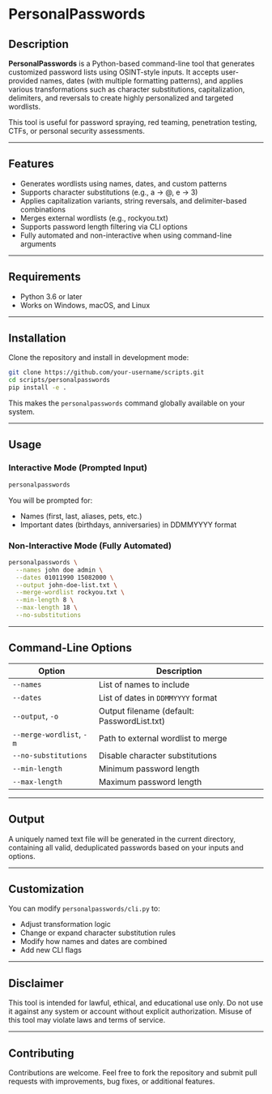 # PersonalPasswords

## Description

**PersonalPasswords** is a Python-based command-line tool that generates customized password lists using OSINT-style inputs. It accepts user-provided names, dates (with multiple formatting patterns), and applies various transformations such as character substitutions, capitalization, delimiters, and reversals to create highly personalized and targeted wordlists.

This tool is useful for password spraying, red teaming, penetration testing, CTFs, or personal security assessments.

---

## Features

- Generates wordlists using names, dates, and custom patterns
- Supports character substitutions (e.g., a → @, e → 3)
- Applies capitalization variants, string reversals, and delimiter-based combinations
- Merges external wordlists (e.g., rockyou.txt)
- Supports password length filtering via CLI options
- Fully automated and non-interactive when using command-line arguments

---

## Requirements

- Python 3.6 or later
- Works on Windows, macOS, and Linux

---

## Installation

Clone the repository and install in development mode:

```bash
git clone https://github.com/your-username/scripts.git
cd scripts/personalpasswords
pip install -e .
```

This makes the `personalpasswords` command globally available on your system.

---

## Usage

### Interactive Mode (Prompted Input)

```bash
personalpasswords
```

You will be prompted for:
- Names (first, last, aliases, pets, etc.)
- Important dates (birthdays, anniversaries) in DDMMYYYY format

### Non-Interactive Mode (Fully Automated)

```bash
personalpasswords \
  --names john doe admin \
  --dates 01011990 15082000 \
  --output john-doe-list.txt \
  --merge-wordlist rockyou.txt \
  --min-length 8 \
  --max-length 18 \
  --no-substitutions
```

---

## Command-Line Options

| Option               | Description |
|----------------------|-------------|
| `--names`            | List of names to include |
| `--dates`            | List of dates in `DDMMYYYY` format |
| `--output`, `-o`     | Output filename (default: PasswordList.txt) |
| `--merge-wordlist`, `-m` | Path to external wordlist to merge |
| `--no-substitutions` | Disable character substitutions |
| `--min-length`       | Minimum password length |
| `--max-length`       | Maximum password length |

---

## Output

A uniquely named text file will be generated in the current directory, containing all valid, deduplicated passwords based on your inputs and options.

---

## Customization

You can modify `personalpasswords/cli.py` to:
- Adjust transformation logic
- Change or expand character substitution rules
- Modify how names and dates are combined
- Add new CLI flags

---

## Disclaimer

This tool is intended for lawful, ethical, and educational use only. Do not use it against any system or account without explicit authorization. Misuse of this tool may violate laws and terms of service.

---

## Contributing

Contributions are welcome. Feel free to fork the repository and submit pull requests with improvements, bug fixes, or additional features.
